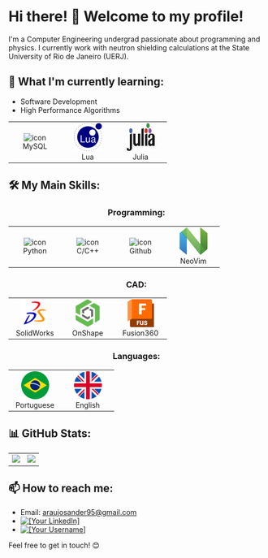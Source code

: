 # Hi there! 👋 Welcome to my profile!

I'm a Computer Engineering undergrad passionate about programming and physics. I currently work with neutron shielding calculations at the State University of Rio de Janeiro (UERJ).

## **🌱 What I'm currently learning:**

* Software Development
* High Performance Algorithms
<table align="center">
  <tr>
    <td align="center" width="90">
      <img src="https://techstack-generator.vercel.app/mysql-icon.svg" alt="icon" width="55" height="55" />
      <br>MySQL
    </td>
    <td align="center" width="90">
      <img src="./icons/Lua-icon.svg" alt="icon" width="55" height="55" />
      <br>Lua
    </td>
    <td align="center" width="90">
      <img src="./icons/julia-icon.svg" alt="icon" width="55" height="55" />
      <br>Julia
    </td>
  </tr>
</table>

## **🛠️ My Main Skills:**

<div align="center">

### Programming:

</div>

<table align="center">
<!-- skill -->
  <tr>
    <td align="center" width="90">
      <img src="https://techstack-generator.vercel.app/python-icon.svg" alt="icon" width="55" height="55" />
      <br>Python
    </td>
    <td align="center" width="90">
      <img src="https://techstack-generator.vercel.app/cpp-icon.svg" alt="icon" width="55" height="55" />
      <br>C/C++
    </td>
    <td align="center" width="90">
      <img src="https://techstack-generator.vercel.app/github-icon.svg" alt="icon" width="55" height="55" />
      <br>Github
    </td>
    <td align="center" width="90">
      <img src="./icons/Neovim-icon.svg" alt="icon" width="55" height="55" />
      <br>NeoVim
    </td>
  </tr>
</table>

<div align="center">

### CAD:

</div>

<table align="center">
  <tr>
    <td align="center" width="90">
      <img src="./icons/solid-works-icon.png" alt="icon" width="55" height="55" />
      <br>SolidWorks
    </td>
    <td align="center" width="90">
      <img src="./icons/onshape-icon.png" alt="icon" width="55" height="55" />
      <br>OnShape
    </td>
    <td align="center" width="90">
      <img src="./icons/Fusion360-icon.svg" alt="icon" width="55" height="55" />
      <br>Fusion360
    </td>
  </tr>
</table>

<div align="center">

### Languages:

</div>

<table align="center">
  <tr>
    <td align="center" width="90">
      <img src="./icons/brazil-.png" alt="icon" width="55" height="55" />
      <br>Portuguese
    </td>
    <td align="center" width="90">
      <img src="./icons/united-kingdom.png" alt="icon" width="55" height="55" />
      <br>English
    </td>
  </tr>
</table>
  
## **📊 GitHub Stats:**

<table align="center">
  <tr>
    <td>
      <a href="https://github.com/ogcelio">
        <img height="180em" src="https://github-readme-stats.vercel.app/api?username=ogcelio&show_icons=true&theme=radical&include_all_commits=false&count_private=true"/>
      </a>
    </td>
    <td>
      <a href="https://github.com/ogcelio">
        <img height="180em" src="https://github-readme-stats.vercel.app/api/top-langs/?username=ogcelio&layout=compact&langs_count=5&theme=radical"/>
      </a>
    </td>
  </tr>
</table>

## **📫 How to reach me:**

* Email: araujosander95@gmail.com
* [![[Your LinkedIn]](https://img.shields.io/badge/LinkedIn-[HexColor]?style=for-the-badge&logo=linkedin&logoColor=white)](https://www.linkedin.com/in/joaocelio)
* [![[Your Username]](https://img.shields.io/badge/GitHub-[HexColor]?style=for-the-badge&logo=github&logoColor=white)](https://github.com/ogcelio)

Feel free to get in touch! 😊
